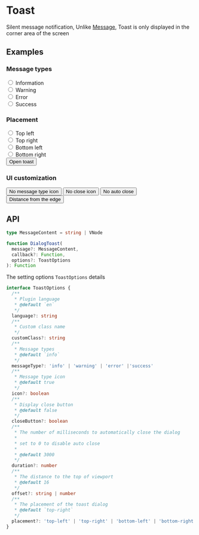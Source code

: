 # Toast

Silent message notification, Unlike [Message](./message), Toast is only displayed in the corner area of ​​the screen

## Examples

### Message types

<div class="my-3">
  <div class="form-check form-check-inline">
    <input
      class="form-check-input"
      type="radio"
      id="toast-info"
      value="info"
      v-model="messageType"
    >
    <label
      class="form-check-label"
      for="toast-info"
    >Information</label>
  </div>
  <div class="form-check form-check-inline">
    <input
      class="form-check-input"
      type="radio"
      id="toast-warning"
      value="warning"
      v-model="messageType"
    >
    <label
      class="form-check-label"
      for="toast-warning"
    >Warning</label>
  </div>
  <div class="form-check form-check-inline">
    <input
      class="form-check-input"
      type="radio"
      id="toast-error"
      value="error"
      v-model="messageType"
    >
    <label
      class="form-check-label"
      for="toast-error"
    >Error</label>
  </div>
  <div class="form-check form-check-inline">
    <input
      class="form-check-input"
      type="radio"
      id="toast-success"
      value="success"
      v-model="messageType"
    >
    <label
      class="form-check-label"
      for="toast-success"
    >Success</label>
  </div>
</div>

### Placement

<div class="my-3">
  <div class="form-check form-check-inline">
    <input
      class="form-check-input"
      type="radio"
      id="placement-top-left"
      value="top-left"
      v-model="placement"
    >
    <label
      class="form-check-label"
      for="placement-top-left"
    >Top left</label>
  </div>
  <div class="form-check form-check-inline">
    <input
      class="form-check-input"
      type="radio"
      id="placement-top-right"
      value="top-right"
      v-model="placement"
    >
    <label
      class="form-check-label"
      for="placement-top-right"
    >Top right</label>
  </div>
  <div class="form-check form-check-inline">
    <input
      class="form-check-input"
      type="radio"
      id="placement-bottom-left"
      value="bottom-left"
      v-model="placement"
    >
    <label
      class="form-check-label"
      for="placement-bottom-left"
    >Bottom left</label>
  </div>
  <div class="form-check form-check-inline">
    <input
      class="form-check-input"
      type="radio"
      id="placement-bottom-right"
      value="bottom-right"
      v-model="placement"
    >
    <label
      class="form-check-label"
      for="placement-bottom-right"
    >Bottom right</label>
  </div>
</div>
<div>
  <button
    type="button"
    class="btn btn-dark"
    @click="openToast({ placement, messageType })"
  >Open toast</button>
</div>

### UI customization

<div class="my-3">
  <button
    type="button"
    class="btn btn-dark me-2"
    @click="openToast({ icon: false })"
  >No message type icon</button>
  <button
    type="button"
    class="btn btn-dark me-2"
    @click="openToast({ closeButton: false })"
  >No close icon</button>
  <button
    type="button"
    class="btn btn-dark me-2"
    @click="openToast({ duration: 0 })"
  >No auto close</button>
  <button
    type="button"
    class="btn btn-dark"
    @click="openToast({ offset: 100 })"
  >Distance from the edge</button>
</div>

<script setup>
import { useToastExamples } from '@/script/dialog/toast'
import { useData } from 'vitepress'

const { lang } = useData()
const {
  placement,
  messageType,
  openToast
} = useToastExamples(lang.value)
</script>

## API

```ts
type MessageContent = string | VNode

function DialogToast(
  message?: MessageContent,
  callback?: Function,
  options?: ToastOptions
): Function
```

The setting options `ToastOptions` details

```ts
interface ToastOptions {
  /**
   * Plugin language
   * @default `en`
   */
  language?: string
  /**
   * Custom class name
   */
  customClass?: string
  /**
   * Message types
   * @default `info`
   */
  messageType?: 'info' | 'warning' | 'error' |'success'
  /**
   * Message type icon
   * @default true
   */
  icon?: boolean
  /**
   * Display close button
   * @default false
   */
  closeButton?: boolean
  /**
   * The number of milliseconds to automatically close the dialog
   *
   * set to 0 to disable auto close
   *
   * @default 3000
   */
  duration?: number
  /**
   * The distance to the top of viewport
   * @default 16
   */
  offset?: string | number
  /**
   * The placement of the toast dialog
   * @default `top-right`
   */
  placement?: 'top-left' | 'top-right' | 'bottom-left' | 'bottom-right'
}
```
